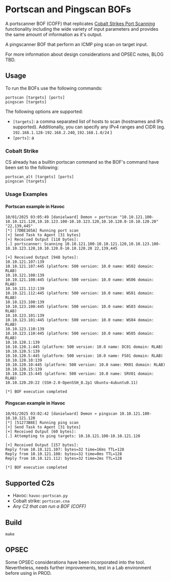 # Portscan and Pingscan BOFs

A portscanner BOF (COFF) that replicates [Cobalt Strikes Port Scanning](https://hstechdocs.helpsystems.com/manuals/cobaltstrike/current/userguide/content/topics/post-exploitation_port-scanning.htm) functionality including the wide variety of input parameters and provides the same amount of information as it's output.

A pingscanner BOF that perform an ICMP ping scan on target input.

For more information about design considerations and OPSEC notes, BLOG TBD.

## Usage

To run the BOFs use the following commands:
```
portscan [targets] [ports]
pingscan [targets]
```

The following options are supported:
- `[targets]`: a comma separated list of hosts to scan (hostnames and IPs supported). Additionally, you can specify any IPv4 ranges and CIDR (eg. `192.168.1.128-192.168.2.240`, `192.168.1.0/24` )
- `[ports]`: a

### Cobalt Strike

CS already has a builtin portscan command so the BOF's command have been set to the following:
```
portscan_alt [targets] [ports]
pingscan [targets]
```

### Usage Examples

#### Portscan example in Havoc

```
10/01/2025 03:05:49 [danielward] Demon » portscan "10.10.121.100-10.10.121.120,10.10.123.100-10.10.123.120,10.10.120.0-10.10.120.20" "22,139,445"
[*] [7DBE165A] Running port scan
[+] Send Task to Agent [31 bytes]
[+] Received Output [118 bytes]:
[.] portscanner: Scanning 10.10.121.100-10.10.121.120,10.10.123.100-10.10.123.120,10.10.120.0-10.10.120.20 22,139,445

[+] Received Output [948 bytes]:
10.10.121.107:139
10.10.121.107:445 (platform: 500 version: 10.0 name: WS02 domain: RLAB)
10.10.121.108:139
10.10.121.108:445 (platform: 500 version: 10.0 name: WS06 domain: RLAB)
10.10.121.112:139
10.10.121.112:445 (platform: 500 version: 10.0 name: WS01 domain: RLAB)
10.10.123.100:139
10.10.123.100:445 (platform: 500 version: 10.0 name: WS03 domain: RLAB)
10.10.123.101:139
10.10.123.101:445 (platform: 500 version: 10.0 name: WS04 domain: RLAB)
10.10.123.110:139
10.10.123.110:445 (platform: 500 version: 10.0 name: WS05 domain: RLAB)
10.10.120.1:139
10.10.120.1:445 (platform: 500 version: 10.0 name: DC01 domain: RLAB)
10.10.120.5:139
10.10.120.5:445 (platform: 500 version: 10.0 name: FS01 domain: RLAB)
10.10.120.10:139
10.10.120.10:445 (platform: 500 version: 10.0 name: MX01 domain: RLAB)
10.10.120.15:139
10.10.120.15:445 (platform: 500 version: 10.0 name: SRV01 domain: RLAB)
10.10.120.20:22 (SSH-2.0-OpenSSH_8.2p1 Ubuntu-4ubuntu0.11)

[*] BOF execution completed
```

#### Pingscan example in Havoc

```
10/01/2025 03:02:42 [danielward] Demon » pingscan 10.10.121.100-10.10.121.120
[*] [51273B8E] Running ping scan
[+] Send Task to Agent [31 bytes]
[+] Received Output [60 bytes]:
[.] Attempting to ping targets: 10.10.121.100-10.10.121.120

[+] Received Output [157 bytes]:
Reply from 10.10.121.107: bytes=32 time=16ms TTL=128
Reply from 10.10.121.108: bytes=32 time=0ms TTL=128
Reply from 10.10.121.112: bytes=32 time=2ms TTL=128

[*] BOF execution completed
```

## Supported C2s

- Havoc: `havoc-portscan.py`
- Cobalt strike: `portscan.cna`
- _Any C2 that can run a BOF (COFF)_

## Build

```
make
```

## OPSEC

Some OPSEC considerations have been incorporated into the tool. Nevertheless, needs further improvements, test in a Lab environment before using in PROD.

